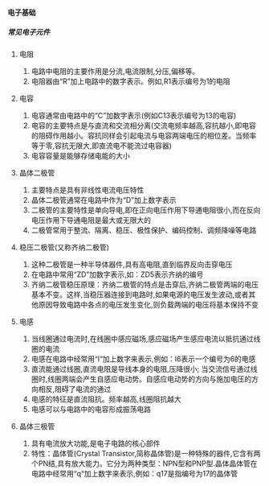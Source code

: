#### 电子基础

##### 常见电子元件 
1. 电阻
    1. 电路中电阻的主要作用是分流,电流限制,分压,偏移等。
    2. 电阻器由“R”加上电路中的数字表示。例如,R1表示编号为1的电阻
2. 电容
    1. 电容通常由电路中的“C”加数字表示(例如C13表示编号为13的电容)
    2. 电容的主要特点是与直流和交流相分离(交流电频率越高,容抗越小,即电容的阻碍作用越小。容抗同样会引起电流与电容两端电压的相位差。当频率等于零,容抗无限大,即直流电不能流过电容器)
    3. 电容容量是能够存储电能的大小
3. 晶体二极管
    1. 主要特点是具有非线性电流电压特性
    2. 晶体二极管通常在电路中作为“D”加上数字表示
    3. 二极管的主要特性是单向导电,即在正向电压作用下导通电阻很小,而在反向电压作用下导通电阻是最大或无限大的
    4. 二极管常用于整流、隔离、稳压、极性保护、编码控制、调频降噪等电路
        
4. 稳压二极管(又称齐纳二极管)
    1. 这种二极管是一种半导体器件,具有高电阻,直到临界反向击穿电压
    2. 在电路中常用“ZD”加数字表示,如：ZD5表示齐纳的编号
    3. 齐纳二极管稳压原理：齐纳二极管的特点是击穿后,齐纳二极管两端的电压基本不变。这样,当稳压器连接到电路时,如果电源的电压发生波动,或者其他原因导致电路中各点的电压发生变化,则负载两端的电压将基本保持不变
5. 电感
    1. 当线圈通过电流时,在线圈中感应磁场,感应磁场产生感应电流以抵抗通过线圈的电流
    2. 电感在电路中经常用“l“加上数字来表示,例如：l6表示一个编号为6的电感
    3. 直流能通过线圈,直流电阻是导线本身的电阻,压降很小; 当交流信号通过线圈时,线圈两端会产生自感应电动势。自感应电动势的方向与施加电压的方向相反,阻碍了电流的通过
    4. 电感的特征是直流阻抗。频率越高,线圈阻抗越大
    5. 电感可以与电路中的电容形成振荡电路
6. 晶体三极管
    1. 具有电流放大功能,是电子电路的核心部件
    2. 特性：晶体管(Crystal Transistor,简称晶体管)是一种特殊的器件,它含有两个PN结,具有放大能力。它分为两种类型：NPN型和PNP型.晶体晶体管在电路中经常用“q“加上数字来表示,例如：q17是指编号为17的晶体管
